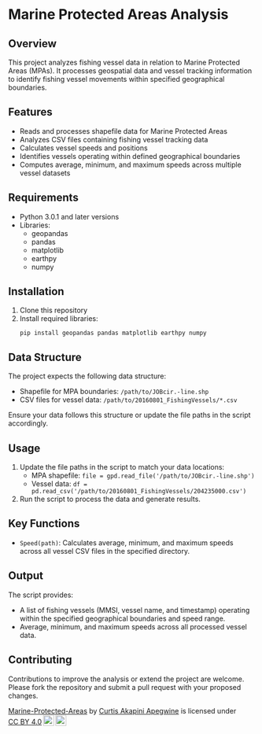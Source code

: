 # Marine Protected Areas Analysis

## Overview
This project analyzes fishing vessel data in relation to Marine Protected Areas (MPAs). It processes geospatial data and vessel tracking information to identify fishing vessel movements within specified geographical boundaries.

## Features
- Reads and processes shapefile data for Marine Protected Areas
- Analyzes CSV files containing fishing vessel tracking data
- Calculates vessel speeds and positions
- Identifies vessels operating within defined geographical boundaries
- Computes average, minimum, and maximum speeds across multiple vessel datasets

## Requirements
- Python 3.0.1 and later versions
- Libraries:
  - geopandas
  - pandas
  - matplotlib
  - earthpy
  - numpy

## Installation
1. Clone this repository
2. Install required libraries:
   ```
   pip install geopandas pandas matplotlib earthpy numpy
   ```

## Data Structure
The project expects the following data structure:
- Shapefile for MPA boundaries: `/path/to/JOBcir.-line.shp`
- CSV files for vessel data: `/path/to/20160801_FishingVessels/*.csv`

Ensure your data follows this structure or update the file paths in the script accordingly.

## Usage
1. Update the file paths in the script to match your data locations:
   - MPA shapefile: `file = gpd.read_file('/path/to/JOBcir.-line.shp')`
   - Vessel data: `df = pd.read_csv('/path/to/20160801_FishingVessels/204235000.csv')`
2. Run the script to process the data and generate results.

## Key Functions
- `Speed(path)`: Calculates average, minimum, and maximum speeds across all vessel CSV files in the specified directory.

## Output
The script provides:
- A list of fishing vessels (MMSI, vessel name, and timestamp) operating within the specified geographical boundaries and speed range.
- Average, minimum, and maximum speeds across all processed vessel data.

## Contributing
Contributions to improve the analysis or extend the project are welcome. Please fork the repository and submit a pull request with your proposed changes.

<p xmlns:cc="http://creativecommons.org/ns#" xmlns:dct="http://purl.org/dc/terms/"><a property="dct:title" rel="cc:attributionURL" href="https://github.com/Curtisfrancis/Marine-Protected-Areas">Marine-Protected-Areas</a> by <a rel="cc:attributionURL dct:creator" property="cc:attributionName" href="https://github.com/Curtisfrancis">Curtis Akapini Apegwine</a> is licensed under <a href="https://creativecommons.org/licenses/by/4.0/?ref=chooser-v1" target="_blank" rel="license noopener noreferrer" style="display:inline-block;">CC BY 4.0<img style="height:22px!important;margin-left:3px;vertical-align:text-bottom;" src="https://mirrors.creativecommons.org/presskit/icons/cc.svg?ref=chooser-v1" alt=""><img style="height:22px!important;margin-left:3px;vertical-align:text-bottom;" src="https://mirrors.creativecommons.org/presskit/icons/by.svg?ref=chooser-v1" alt=""></a></p>
